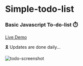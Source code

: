 # Simple-todo-list
### Basic Javascript To-do-list ⏱️
[Live Demo](https://sainingo.github.io/Simple-todo-list/)

🎗️ Updates are done daily...


![todo-screenshot](https://user-images.githubusercontent.com/32932447/160018674-5ff0eefd-fbf6-4f7a-8606-d58142280c7f.PNG)
